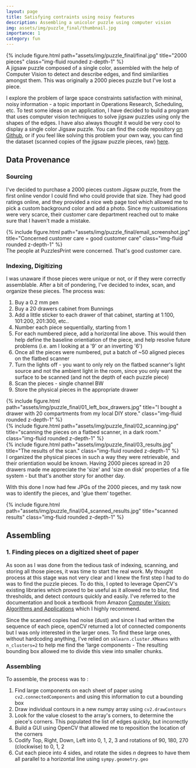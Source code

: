 ```yaml
---
layout: page
title: Satisfying contraints using noisy features
description: Assembling a unicolor puzzle using computer vision
img: assets/img/puzzle_final/thumbnail.jpg
importance: 1
category: fun
---
```


<div class="row">
    <div class="col-sm mt-3 mt-md-0">
        {% include figure.html path="assets/img/puzzle_final/final.jpg" title="2000 pieces" class="img-fluid rounded z-depth-1" %}
    </div>
</div>
<div class="caption">
    A jigsaw puzzle composed of a single color, assembled with the help of Computer Vision to detect and describe edges, and find similarities amongst them. This was originally a 2000 pieces puzzle but I've lost a piece.
</div>

I explore the problem of large space constraints satisfaction with mininal, noisy information - a topic important in Operations Research, Scheduling, etc. To test some ideas on an application, I have decided to build a program that uses computer vision techniques to solve jigsaw puzzles using only the shapes of the edges. I have also always thought it would be very cool to display a single color Jigsaw puzzle.
You can find the code repository [on Github](https://github.com/eyast/PuzzleGenerator), or if you feel like solving this problem your own way, you can find the dataset (scanned copies of the jigsaw puzzle pieces, raw) [here](https://www.kaggle.com/datasets/etaifour/jigsawpuzzle).

## Data Provenance
### Sourcing

I've decided to purchase a 2000 pieces custom Jigsaw puzzle, from the first online vendor I could find who could provide that size. They had good ratings online, and they provided a nice web page tool which allowed me to pick a custom background color and add a photo. Since my customisations were very scarce, their customer care department reached out to make sure that I haven't made a mistake.

<div class="row">
    <div class="col-sm mt-3 mt-md-0">
        {% include figure.html path="assets/img/puzzle_final/email_screenshot.jpg" title="Concerned customer care = good customer care" class="img-fluid rounded z-depth-1" %}
    </div>
</div>
<div class="caption">
    The people at PuzzlesPrint were concerned. That's good customer care.
</div>

### Indexing, Digitizing
I was unaware if those pieces were unique or not, or if they were correctly assemblable. After a bit of pondering, I've decided to index, scan, and organize these pieces. The process was:
1. Buy a 0.2 mm pen
2. Buy a 20 drawers cabinet from Bunnings
3. Add a little sticker to each drawer of that cabinet, starting at 1:100, 101:200, 201:300, etc..
4. Number each piece sequentially, starting from 1
5. For each numbered piece, add a horizontal line above. This would then help define the baseline orientiation of the piece, and help resolve future problems (i.e. am I looking at a '9' or an inverting '6')
6. Once all the pieces were numbered, put a batch of ~50 aligned pieces on the flatbed scanner
7. Turn the lights off - you want to only rely on the flatbed scanner's light source and not the ambient light in the room, since you only want the surface to be scanned (and not the depth of each puzzle piece)
8. Scan the pieces - single channel BW
9. Store the physical pieces in the appropriate drawer

<div class="row">
    <div class="col-sm mt-3 mt-md-0">
        {% include figure.html path="assets/img/puzzle_final/01_left_box_drawers.jpg" title="I bought a drawer with 20 compartments from my local DIY store." class="img-fluid rounded z-depth-1" %}
    </div>
    <div class="col-sm mt-3 mt-md-0">
        {% include figure.html path="assets/img/puzzle_final/02_scanning.jpg" title="scanning the pieces on a flatbed scanner, in a dark room." class="img-fluid rounded z-depth-1" %}
    </div>
    <div class="col-sm mt-3 mt-md-0">
        {% include figure.html path="assets/img/puzzle_final/03_results.jpg" title="The results of the scan." class="img-fluid rounded z-depth-1" %}
    </div>
</div>
<div class="caption">
    I organized the physical pieces in such a way they were retrievable, and their orientiation would be known. Having 2000 pieces spread in 20 drawers made me appreciate the 'size' and 'size on disk' properties of a file system - but that's another story for another day.
</div>

With this done I now had few JPGs of the 2000 pieces, and my task now was to identify the pieces, and 'glue them' together.

<div class="row">
    <div class="col-sm mt-3 mt-md-0">
        {% include figure.html path="assets/img/puzzle_final/04_scanned_results.jpg" title="scanned results" class="img-fluid rounded z-depth-1" %}
    </div>
</div>


## Assembling
### 1. Finding pieces on a digitized sheet of paper

As soon as I was done from the tedious task of indexing, scanning, and storing all those pieces, it was time to start the real work. My thought process at this stage was not very clear and I knew the first step I had to do was to find the puzzle pieces. To do this, I opted to leverage OpenCV's existing libraries which proved to be useful as it allowed me to blur, find thresholds, and detect contours quickly and easily. I've referred to the documentation and book a textbook from Amazon [Computer Vision: Algorithms and Applications](https://www.amazon.com.au/Computer-Vision-Applications-Richard-Szeliski/dp/3030343715/ref=sr_1_7?keywords=computer+vision&qid=1669959923&qu=eyJxc2MiOiIzLjQ1IiwicXNhIjoiMi4wMCIsInFzcCI6IjEuMDAifQ%3D%3D&sprefix=computer+vision%2Caps%2C311&sr=8-7) which I highly recommend.

Since the scanned copies had noise (dust) and since I had written the sequence of each piece, openCV returned a lot of connected components but I was only interested in the larger ones. To find these large ones, without hardcoding anything, I've relied on `sklearn.cluster.KMeans` with `n_clusters=2` to help me find the 'large components - The resulting bounding box allowed me to divide this view into smaller chunks.

### Assembling

To assemble, the process was to :
1. Find large components on each sheet of paper using `cv2.connectedComponents` and using this information to cut a bounding box
2. Draw individual contours in a new numpy array using  `cv2.drawContours`
3. Look for the value closest to the array's corners, to determine the piece's corners. This populated the list of edges quickly, but incorrectly
4. Build a GUI using OpenCV that allowed me to reposition the location of the corners
5. Codify Top, Right, Down, Left into 0, 1, 2, 3 and rotations of 90, 180, 270 (clockwise) to 0, 1, 2
6. Cut each piece into 4 sides, and rotate the sides *n* degrees to have them all parallel to a horizontal line using `sympy.geometry.geo` 
